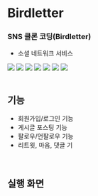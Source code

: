# Birdletter
### SNS 클론 코딩(Birdletter) ###

- 소셜 네트워크 서비스 
<div>
  <a href="https://ko.reactjs.org/" target="_blank"><img src="https://img.shields.io/badge/React-61DAFB?style=flat-square&logo=react&logoColor=white"/></a>
  <a href="https://ko.redux.js.org/" target="_blank"><img src="https://img.shields.io/badge/Redux-764ABC?style=flat-square&logo=redux&logoColor=white"/></a>
  <a href="https://nodejs.org/ko/" target="_blank"><img src="https://img.shields.io/badge/Node.js-339933?style=flat-square&logo=node.js&logoColor=white"/></a>
  <a href="https://nextjs.org/" target="_blank"><img src="https://img.shields.io/badge/Next.js-000000?style=flat-square&logo=next.js&logoColor=white"/></a>
  <a href="https://www.styled-components.com/" target="_blank"><img src="https://img.shields.io/badge/styled-DB7093?style=flat-square&logo=styledcomponents&logoColor=white"/></a>
  <a href="https://www.mysql.com/" target="_blank"><img src="https://img.shields.io/badge/Mysql-4479A1?style=flat-square&logo=mysql&logoColor=white"/></a>
  <a href="https://sequelize.org/" target="_blank"><img src="https://img.shields.io/badge/Sequelize-52B0E7?style=flat-square&logo=sequelize&logoColor=white"/></a>
</div>
<br>

## 기능 ##
- 회원가입/로그인 기능
- 게시글 포스팅 기능
- 팔로우/언팔로우 기능
- 리트윗, 마음, 댓글 기
<br>

## 실행 화면 ##
